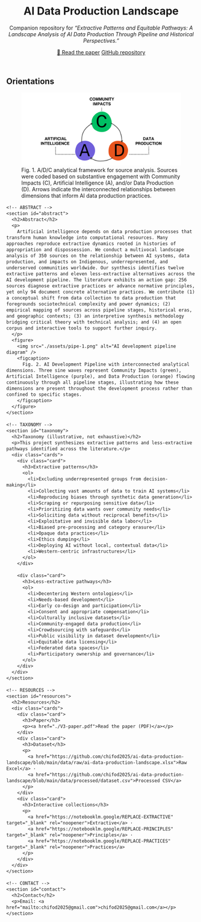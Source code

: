 <html lang="en">
<head>
  <meta charset="utf-8" />
  <meta name="viewport" content="width=device-width,initial-scale=1" />
  <title>AI Data Production Landscape</title>
  <link rel="stylesheet" href="styles.css" />
</head>
<body>
  <header class="container">
    <h1>AI Data Production Landscape</h1>
    <p>
      Companion repository for <em>“Extractive Patterns and Equitable Pathways:
      A Landscape Analysis of AI Data Production Through Pipeline and Historical
      Perspectives.”</em>
    </p>
    <div class="links">
      <a href="./V3-paper.pdf">📄 Read the paper</a>
      <a href="https://github.com/chifod2025/ai-data-production-landscape" target="_blank" rel="noopener">GitHub repository</a>
    </div>
  </header>

  <main class="container">
    <!-- ORIENTATION DIAGRAM -->
    <section id="orientations">
      <h2>Orientations</h2>
      <figure>
        <img src="./assets/tri-2.png" alt="Orientation triangle diagram" />
        <figcaption>
          Fig. 1. A/D/C analytical framework for source analysis. Sources were coded based on substantive engagement with Community
Impacts (C), Artificial Intelligence (A), and/or Data Production (D). Arrows indicate the interconnected relationships between
dimensions that inform AI data production practices.
        </figcaption>
      </figure>
    </section>

    <!-- ABSTRACT -->
    <section id="abstract">
      <h2>Abstract</h2>
      <p>
        Artificial intelligence depends on data production processes that transform human knowledge into computational resources. Many approaches reproduce extractive dynamics rooted in histories of appropriation and dispossession. We conduct a multivocal landscape analysis of 350 sources on the relationship between AI systems, data production, and impacts on Indigenous, underrepresented, and underserved communities worldwide. Our synthesis identifies twelve extractive patterns and eleven less-extractive alternatives across the AI development pipeline. The literature exhibits an action gap: 256 sources diagnose extractive practices or advance normative principles, yet only 94 document concrete alternative practices. We contribute (1) a conceptual shift from data collection to data production that foregrounds sociotechnical complexity and power dynamics; (2) empirical mapping of sources across pipeline stages, historical eras, and geographic contexts; (3) an interpretive synthesis methodology bridging critical theory with technical analysis; and (4) an open corpus and interactive tools to support further inquiry.
      </p>
      <figure>
        <img src="./assets/pipe-1.png" alt="AI development pipeline diagram" />
        <figcaption>
          Fig. 2. AI Development Pipeline with interconnected analytical dimensions. Three sine waves represent Community Impacts (green), Artificial Intelligence (purple), and Data Production (orange) flowing continuously through all pipeline stages, illustrating how these dimensions are present throughout the development process rather than confined to specific stages.
        </figcaption>
      </figure>
    </section>

    <!-- TAXONOMY -->
    <section id="taxonomy">
      <h2>Taxonomy (illustrative, not exhaustive)</h2>
      <p>This project synthesizes extractive patterns and less-extractive pathways identified across the literature.</p>
      <div class="cards">
        <div class="card">
          <h3>Extractive patterns</h3>
          <ol>
            <li>Excluding underrepresented groups from decision-making</li>
            <li>Collecting vast amounts of data to train AI systems</li>
            <li>Reproducing biases through synthetic data generation</li>
            <li>Scraping or repurposing sensitive data</li>
            <li>Prioritizing data wants over community needs</li>
            <li>Soliciting data without reciprocal benefits</li>
            <li>Exploitative and invisible data labor</li>
            <li>Biased pre-processing and category erasure</li>
            <li>Opaque data practices</li>
            <li>Ethics dumping</li>
            <li>Deploying AI without local, contextual data</li>
            <li>Western-centric infrastructures</li>
          </ol>
        </div>
        
        <div class="card">
          <h3>Less-extractive pathways</h3>
          <ol>
            <li>Decentering Western ontologies</li>
            <li>Needs-based development</li>
            <li>Early co-design and participation</li>
            <li>Consent and appropriate compensation</li>
            <li>Culturally inclusive datasets</li>
            <li>Community-engaged data production</li>
            <li>Crowdsourcing with safeguards</li>
            <li>Public visibility in dataset development</li>
            <li>Equitable data licensing</li>
            <li>Federated data spaces</li>
            <li>Participatory ownership and governance</li>
          </ol>
        </div>
      </div>
    </section>

    <!-- RESOURCES -->
    <section id="resources">
      <h2>Resources</h2>
      <div class="cards">
        <div class="card">
          <h3>Paper</h3>
          <p><a href="./V3-paper.pdf">Read the paper (PDF)</a></p>
        </div>
        <div class="card">
          <h3>Dataset</h3>
          <p>
            <a href="https://github.com/chifod2025/ai-data-production-landscape/blob/main/data/raw/ai-data-production-landscape.xlsx">Raw Excel</a> ·
            <a href="https://github.com/chifod2025/ai-data-production-landscape/blob/main/data/processed/dataset.csv">Processed CSV</a>
          </p>
        </div>
        <div class="card">
          <h3>Interactive collections</h3>
          <p>
            <a href="https://notebooklm.google/REPLACE-EXTRACTIVE" target="_blank" rel="noopener">Extractive</a> ·
            <a href="https://notebooklm.google/REPLACE-PRINCIPLES" target="_blank" rel="noopener">Principles</a> ·
            <a href="https://notebooklm.google/REPLACE-PRACTICES" target="_blank" rel="noopener">Practices</a>
          </p>
        </div>
      </div>
    </section>

    <!-- CONTACT -->
    <section id="contact">
      <h2>Contact</h2>
      <p>Email: <a href="mailto:chifod2025@gmail.com">chifod2025@gmail.com</a></p>
    </section>
  </main>
</body>
</html>
